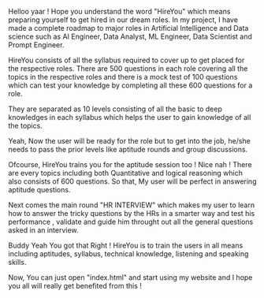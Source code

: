 Helloo yaar ! Hope you understand the word "HireYou" which means preparing yourself to get hired in our dream roles. In my project, I have made a complete roadmap to major roles in Artificial Intelligence and Data science such as AI Engineer, Data Analyst, ML Engineer, Data Scientist and Prompt Engineer. 

HireYou consists of all the syllabus required to cover up to get placed for the respective roles. There are 500 questions in each role covering all the topics in the respective roles and there is a mock test of 100 questions which can test your knowledge by completing all these 600 questions for a role.

They are separated as 10 levels consisting of all the basic to deep knowledges in each syllabus which helps the user to gain knowledge of all the topics.

Yeah, Now the user will be ready for the role but to get into the job, he/she needs to pass the prior levels like aptitude rounds and group discussions. 

Ofcourse, HireYou trains you for the aptitude session too ! Nice nah ! There are every topics including both Quantitative and logical reasoning which also consists of 600 questions. So that, My user will be perfect in answering aptitude questions.

Next comes the main round "HR INTERVIEW" which makes my user to learn how to answer the tricky questions by the HRs in a smarter way and test his performance , validate and guide him throught out all the general questions asked in an interview. 

Buddy Yeah You got that Right ! HireYou is to train the users in all means including aptitudes, syllabus, technical knowledge, listening and speaking skills. 

Now, You can just open "index.html" and start using my website and I hope you all will really get benefited from this !
